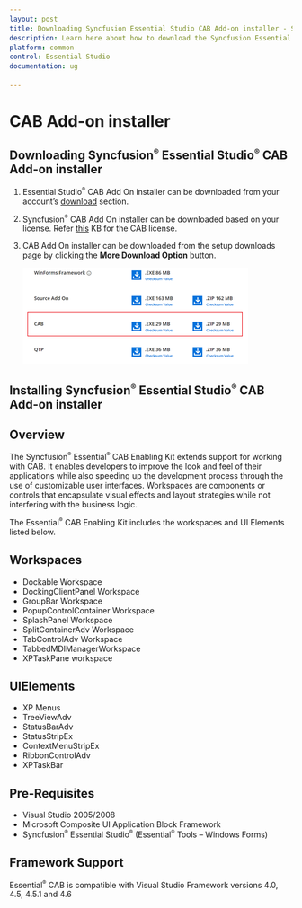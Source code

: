 ```yaml
---
layout: post
title: Downloading Syncfusion Essential Studio CAB Add-on installer - Syncfusion
description: Learn here about how to download the Syncfusion Essential Studio CAB Add-on installer from our Syncfusion website with license.
platform: common
control: Essential Studio
documentation: ug

---
```



# CAB Add-on installer


## Downloading Syncfusion<sup style="font-size:70%">&reg;</sup> Essential Studio<sup style="font-size:70%">&reg;</sup> CAB Add-on installer

1. Essential Studio<sup style="font-size:70%">&reg;</sup> CAB Add On installer can be downloaded from your account’s [download](https://help.syncfusion.com/common/essential-studio/download) section. 

2. Syncfusion<sup style="font-size:70%">&reg;</sup> CAB Add On installer can be downloaded based on your license. Refer [this](https://www.syncfusion.com/kb/10442/who-can-access-source-license) KB for the CAB license.

3. CAB Add On installer can be downloaded from the setup downloads page by clicking the **More Download Option** button.

   ![Download Page](Cab-images/CabAddOn_Download.png)


## Installing Syncfusion<sup style="font-size:70%">&reg;</sup> Essential Studio<sup style="font-size:70%">&reg;</sup> CAB Add-on installer


## Overview

The Syncfusion<sup style="font-size:70%">&reg;</sup> Essential<sup style="font-size:70%">&reg;</sup> CAB Enabling Kit extends support for working with CAB. It enables developers to improve the look and feel of their applications while also speeding up the development process through the use of customizable user interfaces. Workspaces are components or controls that encapsulate visual effects and layout strategies while not interfering with the business logic.

The Essential<sup style="font-size:70%">&reg;</sup> CAB Enabling Kit includes the workspaces and UI Elements listed below.

## Workspaces

* Dockable Workspace
* DockingClientPanel Workspace
* GroupBar Workspace
* PopupControlContainer Workspace
* SplashPanel Workspace
* SplitContainerAdv Workspace
* TabControlAdv Workspace
* TabbedMDIManagerWorkspace
* XPTaskPane workspace

## UIElements 

* XP Menus
* TreeViewAdv
* StatusBarAdv
* StatusStripEx
* ContextMenuStripEx
* RibbonControlAdv
* XPTaskBar

## Pre-Requisites 

* Visual Studio 2005/2008
* Microsoft Composite UI Application Block Framework
* Syncfusion<sup style="font-size:70%">&reg;</sup> Essential Studio<sup style="font-size:70%">&reg;</sup> (Essential<sup style="font-size:70%">&reg;</sup> Tools – Windows Forms)

## Framework Support

Essential<sup style="font-size:70%">&reg;</sup> CAB is compatible with Visual Studio Framework versions 4.0, 4.5, 4.5.1 and 4.6

